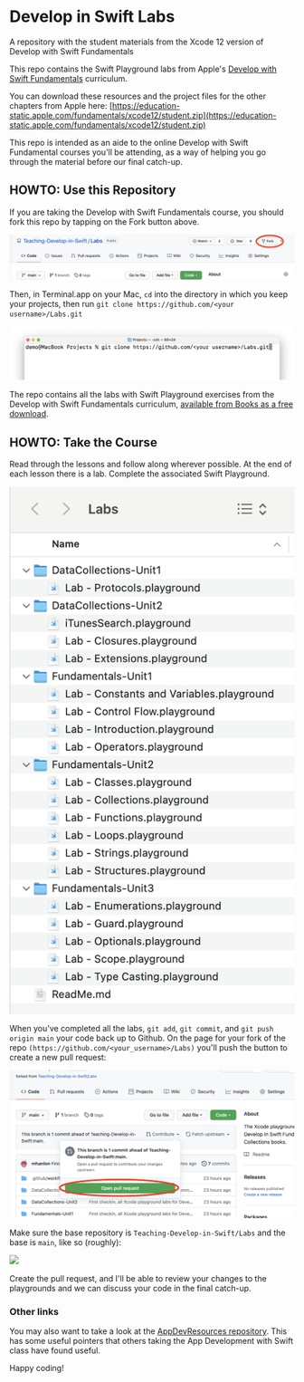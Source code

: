 # Develop in Swift Labs
A repository with the student materials from the Xcode 12 version of Develop with Swift Fundamentals

This repo contains the Swift Playground labs from Apple's [Develop with Swift Fundamentals](https://apple.co/developinswiftfundamentals) curriculum.

You can download these resources and the project files for the other chapters from Apple here: [https://education-static.apple.com/fundamentals/xcode12/student.zip](https://education-static.apple.com/fundamentals/xcode12/student.zip)

This repo is intended as an aide to the online Develop with Swift Fundamental courses you'll be attending, as a way of helping you go through the material before our final catch-up.

## HOWTO: Use this Repository

If you are taking the Develop with Swift Fundamentals course, you should fork this repo by tapping on the Fork button above.

![](images/fork.png)


Then, in Terminal.app on your Mac, `cd` into the directory in which you keep your projects, then run `git clone https://github.com/<your username>/Labs.git`

![](images/git-clone.png)


The repo contains all the labs with Swift Playground exercises from the Develop  with Swift Fundamentals curriculum, [available from Books as a free download](https://apple.co/developinswiftfundamentals).

## HOWTO:  Take the Course

Read through the lessons and follow along wherever possible. At the end of each lesson there is a lab. Complete the associated Swift Playground.

![](images/the-labs.png)


When you've completed all the labs, `git add`, `git commit`, and `git push origin main` your code back up to Github. On the page for your fork of the repo `(https://github.com/<your_username>/Labs)` you'll push the button to create a new pull request:

![](images/new-pull-request-button.png)




Make sure the base repository is `Teaching-Develop-in-Swift/Labs` and the base is `main`, like so (roughly):

![](images/pull-request-base.png)


Create the pull request, and I'll be able to review your changes to the playgrounds and we can discuss your code in the final catch-up.

### Other links
You may also want to take a look at the [AppDevResources repository](https://github.com/mhanlon/AppDevResources). This has some useful pointers that others taking the App Development with Swift class have found useful.

Happy coding!

